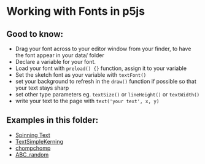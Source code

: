 # Working with Fonts in p5js

## Good to know:
* Drag your font across to your editor window from your finder, to have the font appear in your data/ folder
* Declare a variable for your font.
* Load your font with `preload() {}` function, assign it to your variable
* Set the sketch font as your variable with `textFont()`
* set your background to refresh in the `draw()` function if possible so that your text stays sharp
* set other type parameters eg. `textSize()` or `lineHeight()` or `textWidth()`
* write your text to the page with `text('your text', x, y)`

## Examples in this folder:
* [Spinning Text](https://karenanndonnachie.github.io/MESS_IS_MORE/P5JS/CHAPTER_2_FONTS/SpinningText)
* [TextSimpleKerning](https://karenanndonnachie.github.io/MESS_IS_MORE/P5JS/CHAPTER_2_FONTS/TextSimpleKerning/)
* [chompchomp](https://karenanndonnachie.github.io/MESS_IS_MORE/P5JS/CHAPTER_2_FONTS/chompchomp)
* [ABC_random](https://karenanndonnachie.github.io/MESS_IS_MORE/P5JS/CHAPTER_2_FONTS/ABC_random)
